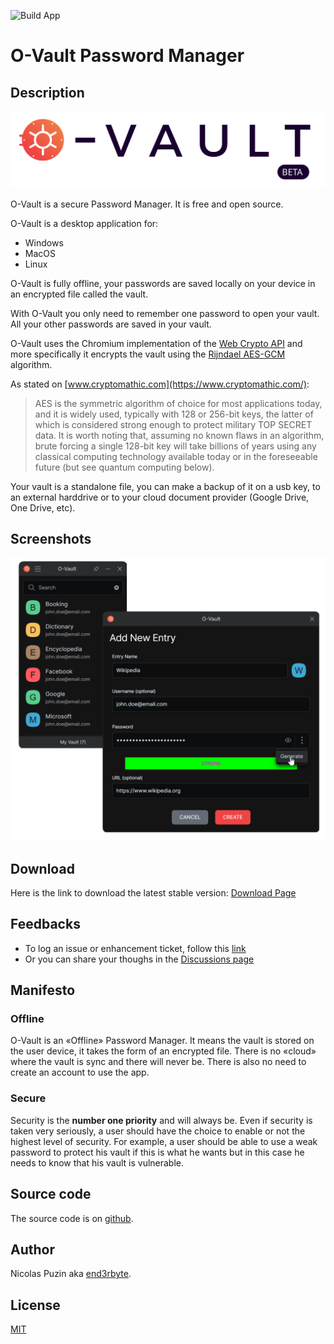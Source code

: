 ![Build App](https://github.com/O-Vault/O-Vault/actions/workflows/build-app.yml/badge.svg)

# O-Vault Password Manager

## Description

<picture>
  <source media="(prefers-color-scheme: dark)" srcset="./web/public/o-vault-logo-dark.svg">
  <img  src="./web/public/o-vault-logo-light.svg">
</picture>

O-Vault is a secure Password Manager. It is free and open source. 

O-Vault is a desktop application for:

- Windows
- MacOS
- Linux

O-Vault is fully offline, your passwords are saved locally on your device in an encrypted file called the vault.

With O-Vault you only need to remember one password to open your vault. All your other passwords are saved in your vault.

O-Vault uses the Chromium implementation of the [Web Crypto API](https://www.chromium.org/blink/webcrypto/) and more specifically it encrypts the vault using the [Rijndael AES-GCM](https://w3c.github.io/webcrypto/#aes-gcm) algorithm. 

As stated on [www.cryptomathic.com](https://www.cryptomathic.com/):

> AES is the symmetric algorithm of choice for most applications today, and it is widely used, typically with 128 or 256-bit keys, the latter of which is considered strong enough to protect military TOP SECRET data. It is worth noting that, assuming no known flaws in an algorithm, brute forcing a single 128-bit key will take billions of years using any classical computing technology available today or in the foreseeable future (but see quantum computing below).

Your vault is a standalone file, you can make a backup of it on a usb key, to an external harddrive or to your cloud document provider (Google Drive, One Drive, etc).

## Screenshots

<img width="600px" src="./web/public/add.png">

## Download

Here is the link to download the latest stable version: [Download Page](https://github.com/O-Vault/O-Vault/releases/latest)

## Feedbacks

- To log an issue or enhancement ticket, follow this [link](https://github.com/O-Vault/O-Vault/issues)
- Or you can share your thoughs in the [Discussions page](https://github.com/O-Vault/O-Vault/discussions)

## Manifesto

### Offline

O-Vault is an «Offline» Password Manager. It means the vault is stored on the user device, it takes the form of an encrypted file. There is no «cloud» where the vault is sync and there will never be. There is also no need to create an account to use the app.

### Secure

Security is the **number one priority** and will always be. Even if security is taken very seriously, a user should have the choice to enable or not the highest level of security. For example, a user should be able to use a weak password to protect his vault if this is what he wants but in this case he needs to know that his vault is vulnerable. 

## Source code

The source code is on [github](https://github.com/O-Vault/O-Vault/).

## Author

Nicolas Puzin aka [end3rbyte](https://github.com/end3rbyte).

## License

[MIT](https://github.com/O-Vault/O-Vault/blob/main/LICENSE)







